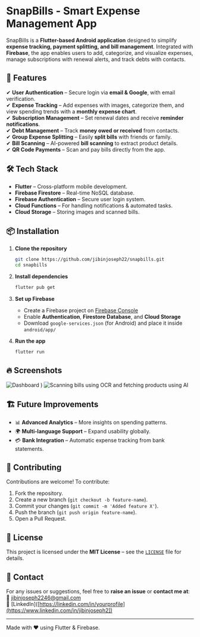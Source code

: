 # SnapBills - Smart Expense Management App

SnapBills is a **Flutter-based Android application** designed to simplify **expense tracking, payment splitting, and bill management**. Integrated with **Firebase**, the app enables users to add, categorize, and visualize expenses, manage subscriptions with renewal alerts, and track debts with contacts.

## 🚀 Features

✔ **User Authentication** – Secure login via **email & Google**, with email verification.  
✔ **Expense Tracking** – Add expenses with images, categorize them, and view spending trends with a **monthly expense chart**.  
✔ **Subscription Management** – Set renewal dates and receive **reminder notifications**.  
✔ **Debt Management** – Track **money owed or received** from contacts.  
✔ **Group Expense Splitting** – Easily **split bills** with friends or family.  
✔ **Bill Scanning** – AI-powered **bill scanning** to extract product details.  
✔ **QR Code Payments** – Scan and pay bills directly from the app.  

## 🛠 Tech Stack

- **Flutter** – Cross-platform mobile development.  
- **Firebase Firestore** – Real-time NoSQL database.  
- **Firebase Authentication** – Secure user login system.  
- **Cloud Functions** – For handling notifications & automated tasks.  
- **Cloud Storage** – Storing images and scanned bills.  

## 📦 Installation

1. **Clone the repository**
   ```sh
   git clone https://github.com/jibinjoseph22/snapbills.git
   cd snapbills
   ```

2. **Install dependencies**
   ```sh
   flutter pub get
   ```

3. **Set up Firebase**
   - Create a Firebase project on [Firebase Console](https://console.firebase.google.com/)
   - Enable **Authentication**, **Firestore Database**, and **Cloud Storage**
   - Download `google-services.json` (for Android) and place it inside `android/app/`

4. **Run the app**
   ```sh
   flutter run
   ```

## 🔥 Screenshots

![Dashboard](https://github.com/user-attachments/assets/01098c0f-e07b-445d-93af-cd7e9ea88715)
)
![Scanning bills using OCR and fetching products using AI](https://github.com/user-attachments/assets/e319372d-b4b6-4ed9-96bb-973c8e2ca2ae)

## 🏗 Future Improvements

- 📊 **Advanced Analytics** – More insights on spending patterns.
- 🌍 **Multi-language Support** – Expand usability globally.
- 💳 **Bank Integration** – Automatic expense tracking from bank statements.

## 🤝 Contributing

Contributions are welcome! To contribute:
1. Fork the repository.
2. Create a new branch (`git checkout -b feature-name`).
3. Commit your changes (`git commit -m 'Added feature X'`).
4. Push the branch (`git push origin feature-name`).
5. Open a Pull Request.

## 📄 License

This project is licensed under the **MIT License** – see the [`LICENSE`](LICENSE) file for details.

## 📩 Contact

For any issues or suggestions, feel free to **raise an issue** or **contact me at**: 
📧 jibinjoseph2246@gmail.com   
📂 [LinkedIn]([https://linkedin.com/in/yourprofile](https://www.linkedin.com/in/jibinjoseph2])  

---
Made with ❤️ using Flutter & Firebase.

